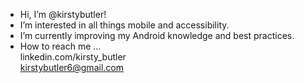 - Hi, I’m @kirstybutler!
- I’m interested in all things mobile and accessibility.
- I’m currently improving my Android knowledge and best practices.
- How to reach me ... </br>
  linkedin.com/kirsty_butler </br>
  kirstybutler6@gmail.com

<!---
kirstybutler/kirstybutler is a ✨ special ✨ repository because its `README.md` (this file) appears on your GitHub profile.
You can click the Preview link to take a look at your changes.
--->
